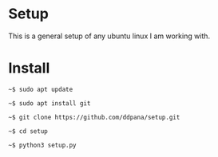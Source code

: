 # Setup
This is a general setup of any ubuntu linux I am working with.

# Install
```
~$ sudo apt update
 
~$ sudo apt install git
 
~$ git clone https://github.com/ddpana/setup.git

~$ cd setup

~$ python3 setup.py
```
